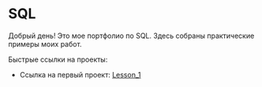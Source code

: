# SQL
Добрый день! Это мое портфолио по SQL. Здесь собраны практические примеры моих работ.

Быстрые ссылки на проекты:
- Ссылка на первый проект: [Lesson_1](/Lesson_1)  
